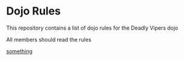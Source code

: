 Dojo Rules
==========

This repository contains a list of dojo rules for the Deadly Vipers dojo

All members should read the rules

[something](https://github.com/deadlyvipers)
